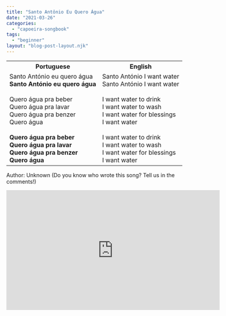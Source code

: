 ```yaml
---
title: "Santo Antônio Eu Quero Água"
date: "2021-03-26"
categories: 
  - "capoeira-songbook"
tags: 
  - "beginner"
layout: "blog-post-layout.njk"
---
```


<table class="capoeira-table">
    <tr class="header-row">
        <th>Portuguese</th>
        <th>English</th>
    </tr>
    <tr>
        <td>Santo António eu quero água<br>
<strong>Santo António eu quero água</strong><br>
<br>
Quero água pra beber<br>
Quero água pra lavar<br>
Quero água pra benzer<br>
Quero água<br>
<br>
<strong>Quero água pra beber<br>
Quero água pra lavar<br>
Quero água pra benzer<br>
Quero água</strong></td>
        <td>Santo António I want water<br>
Santo António I want water<br>
<br>
I want water to drink<br>
I want water to wash<br>
I want water for blessings<br>
I want water<br>
<br>
I want water to drink<br>
I want water to wash<br>
I want water for blessings<br>
I want water</td>
    </tr>
</table>

<figcaption>

Author: Unknown (Do you know who wrote this song? Tell us in the comments!)

</figcaption>

<iframe width="560" height="315" src="https://www.youtube.com/embed/vIYog6Sb4tw" title="YouTube video player" frameborder="0" allow="accelerometer; autoplay; clipboard-write; encrypted-media; gyroscope; picture-in-picture" allowfullscreen></iframe>